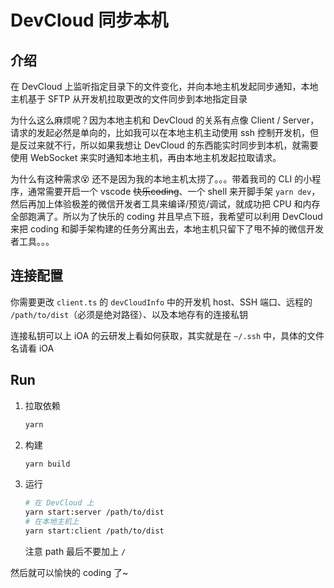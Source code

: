 # DevCloud 同步本机

## 介绍

在 DevCloud 上监听指定目录下的文件变化，并向本地主机发起同步通知，本地主机基于 SFTP 从开发机拉取更改的文件同步到本地指定目录

为什么这么麻烦呢？因为本地主机和 DevCloud 的关系有点像 Client / Server，请求的发起必然是单向的，比如我可以在本地主机主动使用 ssh 控制开发机，但是反过来就不行，所以如果我想让 DevCloud 的东西能实时同步到本机，就需要使用 WebSocket 来实时通知本地主机，再由本地主机发起拉取请求。

为什么有这种需求😵 还不是因为我的本地主机太捞了。。。带着我司的 CLI 的小程序，通常需要开启一个 vscode ~~快乐coding~~、一个 shell 来开脚手架 `yarn dev`，然后再加上体验极差的微信开发者工具来编译/预览/调试，就成功把 CPU 和内存全部跑满了。所以为了快乐的 coding 并且早点下班，我希望可以利用 DevCloud 来把 coding 和脚手架构建的任务分离出去，本地主机只留下了甩不掉的微信开发者工具。。。

## 连接配置

你需要更改 `client.ts` 的 `devCloudInfo` 中的开发机 host、SSH 端口、远程的 `/path/to/dist`（必须是绝对路径）、以及本地存有的连接私钥

连接私钥可以上 iOA 的云研发上看如何获取，其实就是在 `~/.ssh` 中，具体的文件名请看 iOA

## Run

1. 拉取依赖

   ```bash
   yarn
   ```

2. 构建

   ```bash
   yarn build
   ```

3. 运行

   ```bash
   # 在 DevCloud 上
   yarn start:server /path/to/dist
   # 在本地主机上
   yarn start:client /path/to/dist
   ```

   注意 path 最后不要加上 `/`

然后就可以愉快的 coding 了~